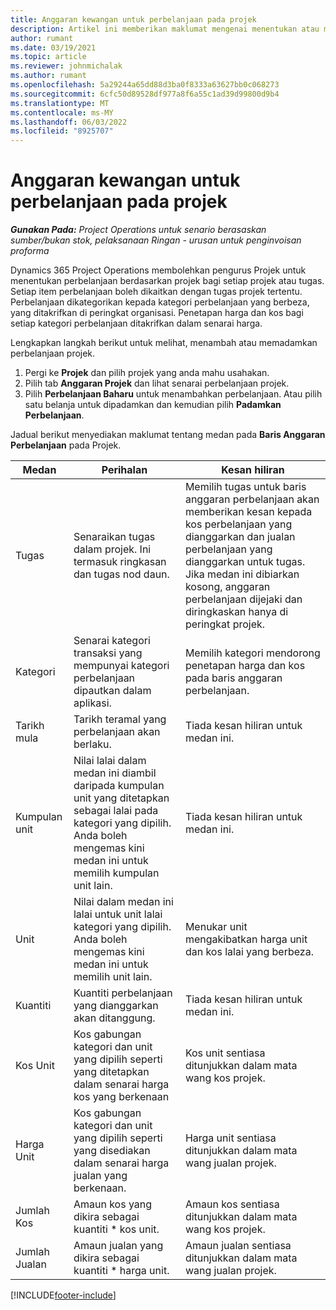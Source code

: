 ```yaml
---
title: Anggaran kewangan untuk perbelanjaan pada projek
description: Artikel ini memberikan maklumat mengenai menentukan atau menganggarkan perbelanjaan berasaskan projek.
author: rumant
ms.date: 03/19/2021
ms.topic: article
ms.reviewer: johnmichalak
ms.author: rumant
ms.openlocfilehash: 5a29244a65dd88d3ba0f8333a63627bb0c068273
ms.sourcegitcommit: 6cfc50d89528df977a8f6a55c1ad39d99800d9b4
ms.translationtype: MT
ms.contentlocale: ms-MY
ms.lasthandoff: 06/03/2022
ms.locfileid: "8925707"
---
```

# <a name="financial-estimates-for-expenses-on-projects"></a>Anggaran kewangan untuk perbelanjaan pada projek
_**Gunakan Pada:** Project Operations untuk senario berasaskan sumber/bukan stok, pelaksanaan Ringan - urusan untuk penginvoisan proforma_

Dynamics 365 Project Operations membolehkan pengurus Projek untuk menentukan perbelanjaan berdasarkan projek bagi setiap projek atau tugas. Setiap item perbelanjaan boleh dikaitkan dengan tugas projek tertentu. Perbelanjaan dikategorikan kepada kategori perbelanjaan yang berbeza, yang ditakrifkan di peringkat organisasi. Penetapan harga dan kos bagi setiap kategori perbelanjaan ditakrifkan dalam senarai harga. 

Lengkapkan langkah berikut untuk melihat, menambah atau memadamkan perbelanjaan projek.

1. Pergi ke **Projek** dan pilih projek yang anda mahu usahakan.
2. Pilih tab **Anggaran Projek** dan lihat senarai perbelanjaan projek.
3. Pilih **Perbelanjaan Baharu** untuk menambahkan perbelanjaan. Atau pilih satu belanja untuk dipadamkan dan kemudian pilih **Padamkan Perbelanjaan**.

Jadual berikut menyediakan maklumat tentang medan pada **Baris Anggaran Perbelanjaan** pada Projek. 

| **Medan** | **Perihalan** | **Kesan hiliran** |
| --- | --- | --- |
| Tugas | Senaraikan tugas dalam projek. Ini termasuk ringkasan dan tugas nod daun. | Memilih tugas untuk baris anggaran perbelanjaan akan memberikan kesan kepada kos perbelanjaan yang dianggarkan dan jualan perbelanjaan yang dianggarkan untuk tugas. Jika medan ini dibiarkan kosong, anggaran perbelanjaan dijejaki dan diringkaskan hanya di peringkat projek. |
| Kategori | Senarai kategori transaksi yang mempunyai kategori perbelanjaan dipautkan dalam aplikasi. | Memilih kategori mendorong penetapan harga dan kos pada baris anggaran perbelanjaan. |
| Tarikh mula | Tarikh teramal yang perbelanjaan akan berlaku. | Tiada kesan hiliran untuk medan ini. |
| Kumpulan unit | Nilai lalai dalam medan ini diambil daripada kumpulan unit yang ditetapkan sebagai lalai pada kategori yang dipilih. Anda boleh mengemas kini medan ini untuk memilih kumpulan unit lain. | Tiada kesan hiliran untuk medan ini. |
| Unit | Nilai dalam medan ini lalai untuk unit lalai kategori yang dipilih. Anda boleh mengemas kini medan ini untuk memilih unit lain. | Menukar unit mengakibatkan harga unit dan kos lalai yang berbeza. |
| Kuantiti | Kuantiti perbelanjaan yang dianggarkan akan ditanggung. | Tiada kesan hiliran untuk medan ini. |
| Kos Unit | Kos gabungan kategori dan unit yang dipilih seperti yang ditetapkan dalam senarai harga kos yang berkenaan | Kos unit sentiasa ditunjukkan dalam mata wang kos projek. |
| Harga Unit | Kos gabungan kategori dan unit yang dipilih seperti yang disediakan dalam senarai harga jualan yang berkenaan. | Harga unit sentiasa ditunjukkan dalam mata wang jualan projek. |
| Jumlah Kos | Amaun kos yang dikira sebagai kuantiti \* kos unit.| Amaun kos sentiasa ditunjukkan dalam mata wang kos projek. |
| Jumlah Jualan | Amaun jualan yang dikira sebagai kuantiti \* harga unit. | Amaun jualan sentiasa ditunjukkan dalam mata wang jualan projek. |


[!INCLUDE[footer-include](../includes/footer-banner.md)]
